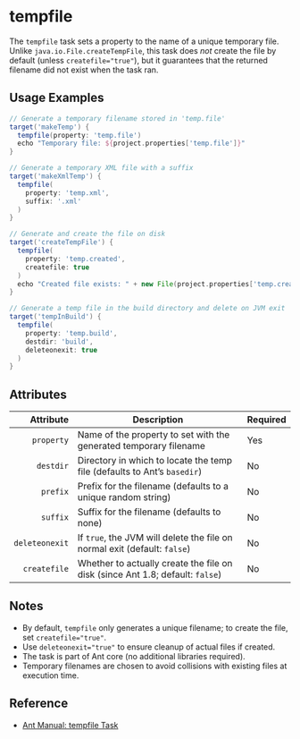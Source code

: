 # tempfile

The `tempfile` task sets a property to the name of a unique temporary file. Unlike `java.io.File.createTempFile`, this task does _not_ create the file by default (unless `createfile="true"`), but it guarantees that the returned filename did not exist when the task ran.

## Usage Examples

```groovy
// Generate a temporary filename stored in 'temp.file'
target('makeTemp') {
  tempfile(property: 'temp.file')
  echo "Temporary file: ${project.properties['temp.file']}"
}

// Generate a temporary XML file with a suffix
target('makeXmlTemp') {
  tempfile(
    property: 'temp.xml',
    suffix: '.xml'
  )
}

// Generate and create the file on disk
target('createTempFile') {
  tempfile(
    property: 'temp.created',
    createfile: true
  )
  echo "Created file exists: " + new File(project.properties['temp.created']).exists()
}

// Generate a temp file in the build directory and delete on JVM exit
target('tempInBuild') {
  tempfile(
    property: 'temp.build',
    destdir: 'build',
    deleteonexit: true
  )
}
```

## Attributes

|      Attribute | Description                                                                   | Required |
|---------------:|-------------------------------------------------------------------------------|----------|
|     `property` | Name of the property to set with the generated temporary filename             | Yes      |
|      `destdir` | Directory in which to locate the temp file (defaults to Ant’s `basedir`)      | No       |
|       `prefix` | Prefix for the filename (defaults to a unique random string)                  | No       |
|       `suffix` | Suffix for the filename (defaults to none)                                    | No       |
| `deleteonexit` | If `true`, the JVM will delete the file on normal exit (default: `false`)     | No       |
|   `createfile` | Whether to actually create the file on disk (since Ant 1.8; default: `false`) | No       |

## Notes

- By default, `tempfile` only generates a unique filename; to create the file, set `createfile="true"`.  
- Use `deleteonexit="true"` to ensure cleanup of actual files if created.  
- The task is part of Ant core (no additional libraries required).  
- Temporary filenames are chosen to avoid collisions with existing files at execution time.

## Reference

- [Ant Manual: tempfile Task](https://ant.apache.org/manual/Tasks/tempfile.html)
